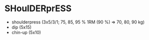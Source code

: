 # SHoulDERprESS
* shoulderpress (3x5/3/1; 75, 85, 95 % 1RM (90 %) => 70, 80, 90 kg)
* dip (5x15)
* chin-up (5x10)
